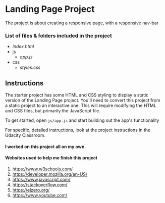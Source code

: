 # Landing Page Project

The project is about creating a responsive page, with a responsive nav-bar
 
### List of files & folders included in the project

 - *Index.html*
 - js 
	 - *app.js*
 - css
	 - *styles.css*
## Instructions

The starter project has some HTML and CSS styling to display a static version of the Landing Page project. You'll need to convert this project from a static project to an interactive one. This will require modifying the HTML and CSS files, but primarily the JavaScript file.

To get started, open `js/app.js` and start building out the app's functionality

For specific, detailed instructions, look at the project instructions in the Udacity Classroom.

#### I worked on this project all on my own.

#### Websites used to help me finish this project

 1. https://www.w3schools.com/
 2. https://developer.mozilla.org/en-US/
 3. https://www.javascript.com/
 4. https://stackoverflow.com/
 5. https://elzero.org/
 6. https://www.youtube.com/

